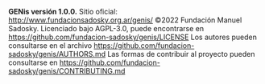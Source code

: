 **GENis versión 1.0.0.**
Sitio oficial: http://www.fundacionsadosky.org.ar/genis/
©2022 Fundación Manuel Sadosky.
Licenciado bajo AGPL-3.0, puede encontrarse en 
https://github.com/fundacion-sadosky/genis/LICENSE
Los autores pueden consultarse en el archivo
https://github.com/fundacion-sadosky/genis/AUTHORS.md
Las formas de contribuir al proyecto pueden consultarse en 
https://github.com/fundacion-sadosky/genis/CONTRIBUTING.md
